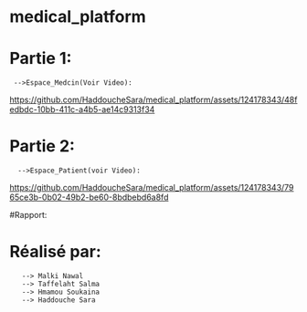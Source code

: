 # medical_platform
# Partie 1:
     -->Espace_Medcin(Voir Video):
https://github.com/HaddoucheSara/medical_platform/assets/124178343/48fedbdc-10bb-411c-a4b5-ae14c9313f34

# Partie 2:
      -->Espace_Patient(voir Video):
https://github.com/HaddoucheSara/medical_platform/assets/124178343/7965ce3b-0b02-49b2-be60-8bdbebd6a8fd

#Rapport:


# Réalisé par:
       --> Malki Nawal
       --> Taffelaht Salma
       --> Hmamou Soukaina
       --> Haddouche Sara
